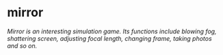 # mirror
*Mirror is an interesting simulation game. Its functions include blowing fog, shattering screen, adjusting focal length, changing frame, taking photos and so on.*
